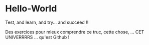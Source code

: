# Hello-World
Test, and learn, and try... and succeed !!

Des exercices pour mieux comprendre ce truc, cette chose, ... CET UNIVERRRRS ... qu'est Github !
